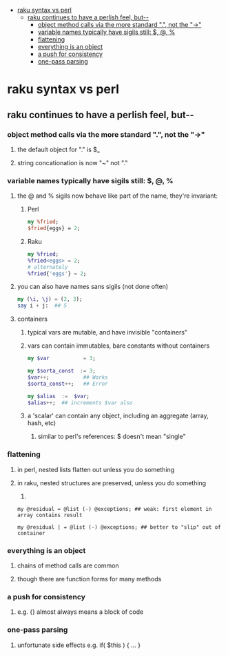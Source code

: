 - [raku syntax vs perl](#orgd41072e)
  - [raku continues to have a perlish feel, but--](#orgf332e43)
    - [object method calls via the more standard ".", not the "->"](#org787a515)
    - [variable names typically have sigils still: $, @, %](#orga5081c7)
    - [flattening](#org2ef819f)
    - [everything is an object](#org1325157)
    - [a push for consistency](#org8aa2948)
    - [one-pass parsing](#org2ba1cb2)


<a id="orgd41072e"></a>

# raku syntax vs perl


<a id="orgf332e43"></a>

## raku continues to have a perlish feel, but--


<a id="org787a515"></a>

### object method calls via the more standard ".", not the "->"

1.  the default object for "." is $\_

2.  string concationation is now "~" not "."


<a id="orga5081c7"></a>

### variable names typically have sigils still: $, @, %

1.  the @ and % sigils now behave like part of the name, they're invariant:

    1.  Perl
    
        ```perl
        my %fried;
        $fried{eggs} = 2;
        ```
    
    2.  Raku
    
        ```raku
        my %fried;
        %fried<eggs> = 2;
        # alternately
        %fried{'eggs'} = 2;
        ```

2.  you can also have names sans sigils (not done often)

    ```raku
    my (\i, \j) = (2, 3);
    say i + j:  ## 5
    ```

3.  containers

    1.  typical vars are mutable, and have invisible "containers"
    
    2.  vars can contain immutables, bare constants without containers
    
        ```raku
        my $var           = 3;
        
        my $sorta_const  := 3;
        $var++;           ## Works
        $sorta_const++;   ## Error
        
        my $alias  :=  $var;  
        $alias++;  ## increments $var also
        ```
    
    3.  a 'scalar' can contain any object, including an aggregate (array, hash, etc)
    
        1.  similar to perl's references: $ doesn't mean "single"


<a id="org2ef819f"></a>

### flattening

1.  in perl, nested lists flatten out unless you do something

2.  in raku, nested structures are preserved, unless you do something

    1.  
    
        my @residual = @list (-) @exceptions; ## weak: first element in array contains result
        
        my @residual | = @list (-) @exceptions; ## better to "slip" out of container


<a id="org1325157"></a>

### everything is an object

1.  chains of method calls are common

2.  though there are function forms for many methods


<a id="org8aa2948"></a>

### a push for consistency

1.  e.g. {} almost always means a block of code


<a id="org2ba1cb2"></a>

### one-pass parsing

1.  unfortunate side effects e.g. if( $this ) { &#x2026; }
